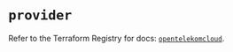 # `provider`

Refer to the Terraform Registry for docs: [`opentelekomcloud`](https://registry.terraform.io/providers/opentelekomcloud/opentelekomcloud/1.36.2/docs).
